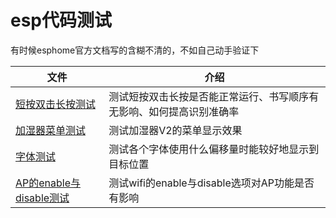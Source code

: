 # esp代码测试

有时候esphome官方文档写的含糊不清的，不如自己动手验证下

| 文件                                                   | 介绍                                                                 |
| ------------------------------------------------------ | -------------------------------------------------------------------- |
| [短按双击长按测试](./短按双击长按测试.yaml)               | 测试短按双击长按是否能正常运行、书写顺序有无影响、如何提高识别准确率 |
| [加湿器菜单测试](./加湿器菜单测试.yaml)                   | 测试加湿器V2的菜单显示效果                                           |
| [字体测试](./字体测试.yaml)                               | 测试各个字体使用什么偏移量时能较好地显示到目标位置                   |
| [AP的enable与disable测试](./AP的enable与disable测试.yaml) | 测试wifi的enable与disable选项对AP功能是否有影响                      |
